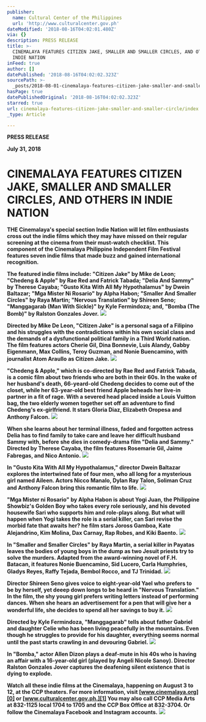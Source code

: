 ```yaml
---
publisher:
  name: Cultural Center of the Philippines
  url: 'http://www.culturalcenter.gov.ph'
dateModified: '2018-08-16T04:02:01.480Z'
via: {}
description: PRESS RELEASE
title: >-
  CINEMALAYA FEATURES CITIZEN JAKE, SMALLER AND SMALLER CIRCLES, AND OTHERS IN
  INDIE NATION
inFeed: true
author: []
datePublished: '2018-08-16T04:02:02.323Z'
sourcePath: >-
  _posts/2018-08-01-cinemalaya-features-citizen-jake-smaller-and-smaller-circle.md
hasPage: true
datePublishedOriginal: '2018-08-16T04:02:02.323Z'
starred: true
url: cinemalaya-features-citizen-jake-smaller-and-smaller-circle/index.html
_type: Article

---
```

**PRESS RELEASE**

**July 31, 2018**

# **CINEMALAYA FEATURES CITIZEN JAKE, SMALLER AND SMALLER CIRCLES, AND OTHERS IN INDIE NATION**

**THE Cinemalaya's special section Indie Nation will let film enthusiasts cross out the indie films which they may have missed on their regular screening at the cinema from their must-watch checklist. This component of the Cinemalaya Philippine Independent Film Festival features seven indie films that made buzz and gained international recognition.**

**The featured indie films include: "Citizen Jake" by Mike de Leon; "Chedeng & Apple" by Rae Red and Fatrick Tabada; "Delia And Sammy" by Therese Cayaba; "Gusto Kita With All My Hypothalamus" by Dwein Baltazar; "Mga Mister Ni Rosario" by Alpha Habon; "Smaller And Smaller Circles" by Raya Martin; "Nervous Translation" by Shireen Seno; "Manggagarab (Man With Sickle)" by Kyle Fermindoza; and, "Bomba (The Bomb)" by Ralston Gonzales Jover.**
![](https://the-grid-user-content.s3-us-west-2.amazonaws.com/cf2db0ef-a61e-4459-9f95-4839efe17203.jpg)

**Directed by Mike De Leon, "Citizen Jake" is a personal saga of a Filipino and his struggles with the contradictions within his own social class and the demands of a dysfunctional political family in a Third World nation. The film features actors Cherie Gil, Dina Bonnevie, Luis Alandy, Gabby Eigenmann, Max Collins, Teroy Guzman, and Nonie Buencamino, with journalist Atom Araullo as Citizen Jake.**
![](https://the-grid-user-content.s3-us-west-2.amazonaws.com/5a42514e-d778-439d-bf99-6bf6452cdd13.jpg)

**"Chedeng & Apple," which is co-directed by Rae Red and Fatrick Tabada, is a comic film about two friends who are both in their 60s. In the wake of her husband's death, 66-yeard-old Chedeng decides to come out of the closet, while her 63-year-old best friend Apple beheads her live-in partner in a fit of rage. With a severed head placed inside a Louis Vuitton bag, the two elderly women together set off an adventure to find Chedeng's ex-girlfriend. It stars Gloria Diaz, Elizabeth Oropesa and Anthony Falcon.**
![](https://the-grid-user-content.s3-us-west-2.amazonaws.com/53e3a5e5-c033-4146-bd45-8b8e7cdf238c.jpg)

**When she learns about her terminal illness, faded and forgotten actress Delia has to find family to take care and leave her difficult husband Sammy with, before she dies in comedy-drama film "Delia and Sammy." Directed by Therese Cayaba, the film features Rosemarie Gil, Jaime Fabregas, and Nico Antonio.**
![](https://the-grid-user-content.s3-us-west-2.amazonaws.com/955dd008-9844-4e20-850a-93f0111f3637.jpg)

**In "Gusto Kita With All My Hypothalamus," director Dwein Baltazar explores the intertwined fate of four men, who all long for a mysterious girl named Aileen. Actors Nicco Manalo, Dylan Ray Talon, Soliman Cruz and Anthony Falcon bring this romantic film to life.**
![](https://the-grid-user-content.s3-us-west-2.amazonaws.com/fed4bbf1-2b50-4d1d-ba8f-b7e85fcf0893.jpg)

**"Mga Mister ni Rosario" by Alpha Habon is about Yogi Juan, the Philippine Showbiz's Golden Boy who takes every role seriously, and his devoted housewife Sari who supports him and role-plays along. But what will happen when Yogi takes the role is a serial killer, can Sari revise the morbid fate that awaits her? he film stars Joross Gamboa, Kate Alejandrino, Kim Molina, Dax Carnay, Rap Robes, and Kiki Baento.**
![](https://the-grid-user-content.s3-us-west-2.amazonaws.com/593f55f3-920c-471e-9a54-e30a8d12048b.jpg)

**In "Smaller and Smaller Circles" by Raya Martin, a serial killer in Payatas leaves the bodies of young boys in the dump as two Jesuit priests try to solve the murders. Adapted from the award-winning novel of F.H. Batacan, it features Nonie Buencamino, Sid Lucero, Carla Humphries, Gladys Reyes, Raffy Tejada, Bembol Rocco, and TJ Trinidad.**
![](https://the-grid-user-content.s3-us-west-2.amazonaws.com/347a3a74-2a39-4021-957b-c5ad0d2defb7.jpg)

**Director Shireen Seno gives voice to eight-year-old Yael who prefers to be by herself, yet deeep down longs to be heard in "Nervous Translation." In the film, the shy young girl prefers writing letters instead of performing dances. When she hears an advertisement for a pen that will give her a wonderful life, she decides to spend all her savings to buy it.**
![](https://the-grid-user-content.s3-us-west-2.amazonaws.com/3f26bd42-dcb7-4788-a96f-c1f93d0089fd.jpg)

**Directed by Kyle Fermindoza, "Manggagarab" tells about father Gabriel and daughter Celie who has been living peacefully in the mountains. Even though he struggles to provide for his daughter, everything seems normal until the past starts crawling in and devouring Gabriel.**
![](https://the-grid-user-content.s3-us-west-2.amazonaws.com/8ba0e4be-ad8a-4fa8-9bd5-4797385e8c1e.jpg)

**In "Bomba," actor Allen Dizon plays a deaf-mute in his 40s who is having an affair with a 16-year-old girl (played by Angeli Nicole Sanoy). Director Ralston Gonzales Jover captures the deafening silent existence that is dying to explode.**

**Watch all these indie films at the Cinemalaya, happening on August 3 to 12, at the CCP theaters. For more information, visit [www.cinemalaya.org][0] or [www.culturalcenter.gov.ph.][1] You may also call CCP Media Arts at 832-1125 local 1704 to 1705 and the CCP Box Office at 832-3704\. Or follow the Cinemalaya Facebook and Instagram accounts.**
![](https://the-grid-user-content.s3-us-west-2.amazonaws.com/adaeba38-1796-487d-b643-c715d30d6017.jpg)

[0]: http://www.cinemalaya.org/
[1]: http://www.culturalcenter.gov.ph./